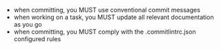 - when committing, you MUST use conventional commit messages
- when working on a task, you MUST update all relevant documentation as you go
- when committing, you MUST comply with the .commitlintrc.json configured rules
